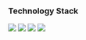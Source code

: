 ### Technology Stack

<img src="https://img.shields.io/badge/React-2F3136?style=for-the-badge&logo=react&logoColor=3178C6">  <img src="https://img.shields.io/badge/TypeScript-2F3136?style=for-the-badge&logo=typescript&logoColor=3178C6">  <img src="https://img.shields.io/badge/Redux-2F3136?style=for-the-badge&logo=redux&logoColor=764ABC">  <img src="https://img.shields.io/badge/npm-2F3136?style=for-the-badge&logo=npm&logoColor=CB3837">
